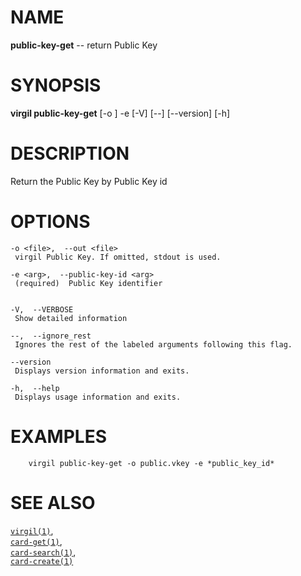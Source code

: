NAME
====

**public-key-get** -- return Public Key

SYNOPSIS
========

**virgil public-key-get** \[-o <file>\] -e <arg> \[-V\] \[--\]
\[--version\] \[-h\]

DESCRIPTION
===========

Return the Public Key by Public Key id

OPTIONS
=======

    -o <file>,  --out <file>
     virgil Public Key. If omitted, stdout is used.

    -e <arg>,  --public-key-id <arg>
     (required)  Public Key identifier


    -V,  --VERBOSE
     Show detailed information

    --,  --ignore_rest
     Ignores the rest of the labeled arguments following this flag.

    --version
     Displays version information and exits.

    -h,  --help
     Displays usage information and exits.

EXAMPLES
========

        virgil public-key-get -o public.vkey -e *public_key_id*

SEE ALSO
========

[`virgil(1)`](../markdown/virgil.1.md),  
[`card-get(1)`](../markdown/card-get.1.md),  
[`card-search(1)`](../markdown/card-search.1.md),  
[`card-create(1)`](../markdown/card-create.1.md)
